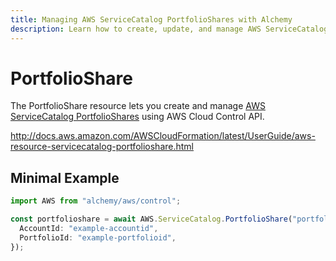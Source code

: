 ```yaml
---
title: Managing AWS ServiceCatalog PortfolioShares with Alchemy
description: Learn how to create, update, and manage AWS ServiceCatalog PortfolioShares using Alchemy Cloud Control.
---
```


# PortfolioShare

The PortfolioShare resource lets you create and manage [AWS ServiceCatalog PortfolioShares](https://docs.aws.amazon.com/servicecatalog/latest/userguide/) using AWS Cloud Control API.

http://docs.aws.amazon.com/AWSCloudFormation/latest/UserGuide/aws-resource-servicecatalog-portfolioshare.html

## Minimal Example

```ts
import AWS from "alchemy/aws/control";

const portfolioshare = await AWS.ServiceCatalog.PortfolioShare("portfolioshare-example", {
  AccountId: "example-accountid",
  PortfolioId: "example-portfolioid",
});
```

